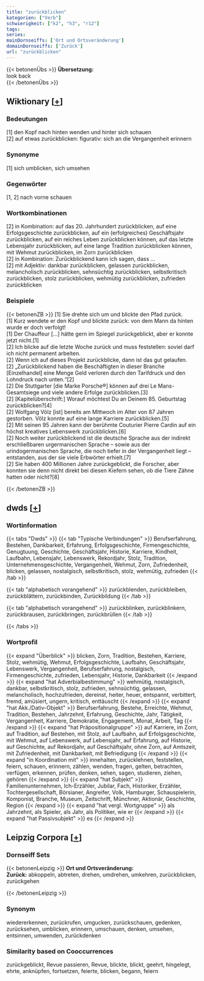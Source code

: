 ```yaml
---
title: "zurückblicken"
kategorien: ["Verb"]
schwierigkeit: ["k2", "h3", "r12"]
tags:
series:
mainDornseiffs: ['Ort und Ortsveränderung']
domainDornseiffs: ['Zurück']
url: "zurückblicken"
---
```


{{< betonenÜbs >}}
**Übersetzung:**  
look back  
{{< /betonenÜbs >}}

## Wiktionary [[+](https://de.wiktionary.org/wiki/zurückblicken)]

### Bedeutungen
[1] den Kopf nach hinten wenden und hinter sich schauen  
[2] auf etwas zurückblicken: figurativ: sich an die Vergangenheit erinnern  

### Synonyme
[1] sich umblicken, sich umsehen  

### Gegenwörter
[1, 2] nach vorne schauen  

### Wortkombinationen
[2] in Kombination: auf das 20. Jahrhundert zurückblicken, auf eine Erfolgsgeschichte zurückblicken, auf ein (erfolgreiches) Geschäftsjahr zurückblicken, auf ein reiches Leben zurückblicken können, auf das letzte Lebensjahr zurückblicken, auf eine lange Tradition zurückblicken können, mit Wehmut zurückblicken, im Zorn zurückblicken  
[2] in Kombination: Zurückblickend kann ich sagen, dass …  
[2] mit Adjektiv: dankbar zurückblicken, gelassen zurückblicken, melancholisch zurückblicken, sehnsüchtig zurückblicken, selbstkritisch zurückblicken, stolz zurückblicken, wehmütig zurückblicken, zufrieden zurückblicken  

### Beispiele
{{< betonenZB >}}
[1] Sie drehte sich um und blickte den Pfad zurück.  
[1] Kurz wendete er den Kopf und blickte zurück: von dem Mann da hinten wurde er doch verfolgt!  
[1] Der Chauffeur […] hätte gern im Spiegel zurückgeblickt, aber er konnte jetzt nicht.[1]  
[2] Ich blicke auf die letzte Woche zurück und muss feststellen: soviel darf ich nicht permanent arbeiten.  
[2] Wenn ich auf dieses Projekt zurückblicke, dann ist das gut gelaufen.  
[2] „Zurückblickend haben die Beschäftigten in dieser Branche [Einzelhandel] eine Menge Geld verloren durch den Tarifdruck und den Lohndruck nach unten.“[2]  
[2] Die Stuttgarter [die Marke Porsche®] können auf drei Le Mans-Gesamtsiege und viele andere Erfolge zurückblicken.[3]  
[2] [Kapitelüberschrift:] Worauf möchtest Du an Deinem 85. Geburtstag zurückblicken?[4]  
[2] Wolfgang Völz [ist] bereits am Mittwoch im Alter von 87 Jahren gestorben. Völz konnte auf eine lange Karriere zurückblicken.[5]  
[2] Mit seinen 95 Jahren kann der berühmte Couturier Pierre Cardin auf ein höchst kreatives Lebenswerk zurückblicken.[6]  
[2] Noch weiter zurückblickend ist die deutsche Sprache aus der indirekt erschließbaren urgermanischen Sprache – sowie aus der urindogermanischen Sprache, die noch tiefer in der Vergangenheit liegt – entstanden, aus der sie viele Erbwörter erhielt.[7]  
[2] Sie haben 400 Millionen Jahre zurückgeblickt, die Forscher, aber konnten sie denn nicht direkt bei diesen Kiefern sehen, ob die Tiere Zähne hatten oder nicht?[8]  

{{< /betonenZB >}}


## dwds [[+](https://www.dwds.de/wb/zurückblicken)]

### Wortinformation
{{< tabs "Dwds" >}}
{{< tab "Typische Verbindungen" >}}
Berufserfahrung, Bestehen, Dankbarkeit, Erfahrung, Erfolgsgeschichte, Firmengeschichte, Genugtuung, Geschichte, Geschäftsjahr, Historie, Karriere, Kindheit, Laufbahn, Lebensjahr, Lebenswerk, Rekordjahr, Stolz, Tradition, Unternehmensgeschichte, Vergangenheit, Wehmut, Zorn, Zufriedenheit, blicken, gelassen, nostalgisch, selbstkritisch, stolz, wehmütig, zufrieden
{{< /tab >}}

{{< tab "alphabetisch vorangehend" >}}
zurückblenden, zurückbleiben, zurückblättern, zurückbinden, Zurückbildung
{{< /tab >}}

{{< tab "alphabetisch vorangehend" >}}
zurückblinken, zurückblinkern, zurückbrausen, zurückbringen, zurückbrüllen
{{< /tab >}}

{{< /tabs >}}

### Wortprofil
{{< expand "Überblick" >}} blicken, Zorn, Tradition, Bestehen, Karriere, Stolz, wehmütig, Wehmut, Erfolgsgeschichte, Laufbahn, Geschäftsjahr, Lebenswerk, Vergangenheit, Berufserfahrung, nostalgisch, Firmengeschichte, zufrieden, Lebensjahr, Historie, Dankbarkeit {{< /expand >}}
{{< expand "hat Adverbialbestimmung" >}} wehmütig, nostalgisch, dankbar, selbstkritisch, stolz, zufrieden, sehnsüchtig, gelassen, melancholisch, hochzufrieden, dereinst, heiter, heuer, entspannt, verbittert, fremd, amüsiert, ungern, kritisch, enttäuscht {{< /expand >}}
{{< expand "hat Akk./Dativ-Objekt" >}} Berufserfahrung, Bestehe, Erreichte, Wehmut, Tradition, Bestehen, Jahrzehnt, Erfahrung, Geschichte, Jahr, Tätigkeit, Vergangenheit, Karriere, Demokratie, Engagement, Monat, Arbeit, Tag {{< /expand >}}
{{< expand "hat Präpositionalgruppe" >}} auf Karriere, im Zorn, auf Tradition, auf Bestehen, mit Stolz, auf Laufbahn, auf Erfolgsgeschichte, mit Wehmut, auf Lebenswerk, auf Lebensjahr, auf Erfahrung, auf Historie, auf Geschichte, auf Rekordjahr, auf Geschäftsjahr, ohne Zorn, auf Amtszeit, mit Zufriedenheit, mit Dankbarkeit, mit Befriedigung {{< /expand >}}
{{< expand "in Koordination mit" >}} innehalten, zurücklehnen, feststellen, feiern, schauen, erinnern, zählen, wenden, fragen, gelten, betrachten, verfügen, erkennen, prüfen, denken, sehen, sagen, studieren, ziehen, gehören {{< /expand >}}
{{< expand "hat Subjekt" >}} Familienunternehmen, Ich-Erzähler, Jubilar, Fach, Historiker, Erzähler, Tochtergesellschaft, Börsianer, Angreifer, Volk, Hamburger, Schauspielerin, Komponist, Branche, Museum, Zeitschrift, Münchner, Aktionär, Geschichte, Region {{< /expand >}}
{{< expand "hat vergl. Wortgruppe" >}} als Jahrzehnt, als Spieler, als Jahr, als Politiker, wie er {{< /expand >}}
{{< expand "hat Passivsubjekt" >}} es {{< /expand >}}

## Leipzig Corpora [[+](https://corpora.uni-leipzig.de/en/res?word=zurückblicken&corpusId=deu_newscrawl-public_2018)]

### Dornseiff Sets
{{< betonenLeipzig >}}
**Ort und Ortsveränderung:**  
**Zurück:** abkoppeln, abtreten, drehen, umdrehen, umkehren, zurückblicken, zurückgehen  

{{< /betonenLeipzig >}}

### Synonym
wiedererkennen, zurückrufen, umgucken, zurückschauen, gedenken, zurücksehen, umblicken, erinnern, umschauen, denken, umsehen, entsinnen, umwenden, zurückdenken


### Similarity based on Cooccurrences
zurückgeblickt, Revue passieren, Revue, blickte, blickt, geehrt, hingelegt, ehrte, anknüpfen, fortsetzen, feierte, blicken, begann, feiern

